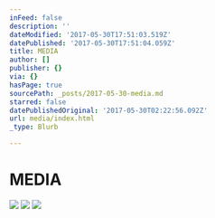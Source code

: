 ```yaml
---
inFeed: false
description: ''
dateModified: '2017-05-30T17:51:03.519Z'
datePublished: '2017-05-30T17:51:04.059Z'
title: MEDIA
author: []
publisher: {}
via: {}
hasPage: true
sourcePath: _posts/2017-05-30-media.md
starred: false
datePublishedOriginal: '2017-05-30T02:22:56.092Z'
url: media/index.html
_type: Blurb

---
```

# MEDIA
![](https://s3-us-west-2.amazonaws.com/the-grid-img/p/18976666fe65b61eebe9d2c7764c8ca36cf5cff1.jpg)
![](https://the-grid-user-content.s3-us-west-2.amazonaws.com/1b1361b7-5f84-4c9c-a131-46e53616b193.jpg)
![](https://the-grid-user-content.s3-us-west-2.amazonaws.com/b622a1df-7b3f-43ee-a854-4f03229e3ad7.jpg)